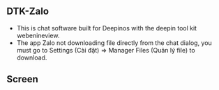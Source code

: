 ## DTK-Zalo
- This is chat software built for Deepinos with the deepin tool kit webenineview. 
- The app Zalo not downloading file directly from the chat dialog, you must go to Settings (Cài đặt) => Manager Files (Quản lý file) to download. 
## Screen
